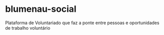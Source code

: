 # blumenau-social
Plataforma de Voluntariado que faz a ponte entre pessoas e oportunidades de trabalho voluntário
